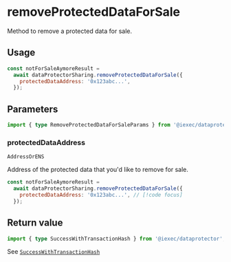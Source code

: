 # removeProtectedDataForSale

Method to remove a protected data for sale.

## Usage

```js
const notForSaleAymoreResult =
  await dataProtectorSharing.removeProtectedDataForSale({
    protectedDataAddress: '0x123abc...',
  });
```

## Parameters

```ts
import { type RemoveProtectedDataForSaleParams } from '@iexec/dataprotector';
```

### protectedDataAddress

`AddressOrENS`

Address of the protected data that you'd like to remove for sale.

```js
const notForSaleAymoreResult =
  await dataProtectorSharing.removeProtectedDataForSale({
    protectedDataAddress: '0x123abc...', // [!code focus]
  });
```

## Return value

```ts
import { type SuccessWithTransactionHash } from '@iexec/dataprotector';
```

See [`SuccessWithTransactionHash`](../../types.md#successwithtransactionhash)
